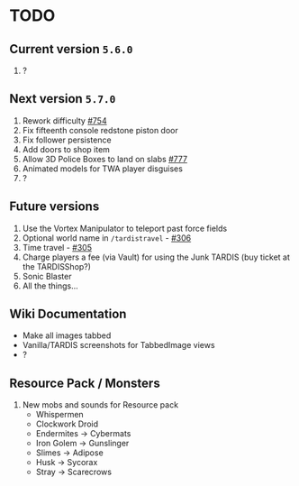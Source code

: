 # TODO

## Current version `5.6.0`

1. ?

## Next version `5.7.0`

1. Rework difficulty [#754](https://github.com/eccentricdevotion/TARDIS/issues/754)
2. Fix fifteenth console redstone piston door
3. Fix follower persistence
4. Add doors to shop item
5. Allow 3D Police Boxes to land on slabs [#777](https://github.com/eccentricdevotion/TARDIS/issues/777)
6. Animated models for TWA player disguises
7. ?

## Future versions

1. Use the Vortex Manipulator to teleport past force fields
2. Optional world name in `/tardistravel` - [#306](https://github.com/eccentricdevotion/TARDIS/issues/306)
3. Time travel - [#305](https://github.com/eccentricdevotion/TARDIS/issues/305)
4. Charge players a fee (via Vault) for using the Junk TARDIS (buy ticket at the TARDISShop?)
5. Sonic Blaster
6. All the things...

## Wiki Documentation

* Make all images tabbed
* Vanilla/TARDIS screenshots for TabbedImage views
* ?

## Resource Pack / Monsters

1. New mobs and sounds for Resource pack
    * Whispermen
    * Clockwork Droid
    * Endermites -> Cybermats
    * Iron Golem -> Gunslinger
    * Slimes -> Adipose
    * Husk -> Sycorax
    * Stray -> Scarecrows
